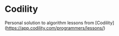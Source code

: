 # Codility
Personal solution to algorithm lessons from [Codility] (https://app.codility.com/programmers/lessons/)

